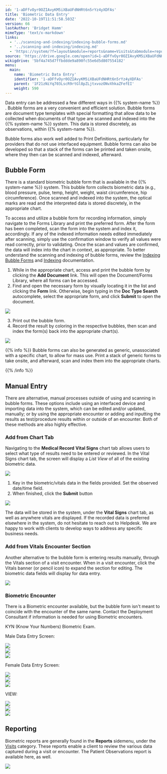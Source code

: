 ```yaml
---
id: '1-aDFfvOyr0OZIAvyKM5iXBaUFdNHRt6n5rYz4yXDFAs'
title: 'Biometric Data Entry'
date: '2022-10-19T11:51:58.503Z'
version: 66
lastAuthor: 'Bridget Hamm'
mimeType: 'text/x-markdown'
links:
  - '../scanning-and-indexing/indexing-bubble-forms.md'
  - '../scanning-and-indexing/indexing.md'
  - 'https://system/?f=layout&module=reports&name=Visits&tabmodule=reports&t=Visits&tabmodule=reports&tabselect=Visits'
source: 'https://drive.google.com/open?id=1-aDFfvOyr0OZIAvyKM5iXBaUFdNHRt6n5rYz4yXDFAs'
wikigdrive: '5bf4a745d7ffbddde9a890fc55e6d5d807554182'
menu:
  main:
    name: 'Biometric Data Entry'
    identifier: '1-aDFfvOyr0OZIAvyKM5iXBaUFdNHRt6n5rYz4yXDFAs'
    parent: '1F21zNiYq703LscR9rtGl8pZLjtxvozONvXhkaZFefEI'
    weight: 590
---
```

Data entry can be addressed a few different ways in {{% system-name %}} . Bubble forms are a very convenient and efficient solution. Bubble forms are document type templates with special formatting that allow data to be collected when documents of that type are scanned and indexed into the {{% system-name %}} system. This data is stored discretely, as observations, within {{% system-name %}}.

Bubble forms also work well added to Print Definitions, particularly for providers that do not use interfaced equipment. Bubble forms can also be developed so that a stack of the forms can be printed and taken onsite, where they then can be scanned and indexed, afterward.
  
## Bubble Form  
  
There is a standard biometric bubble form that is available in the {{% system-name %}} system. This bubble form collects biometric data (e.g., blood pressure, pulse, temp, height, weight, waist circumference, hip circumference). Once scanned and indexed into the system, the optical marks are read and the interpreted data is stored discretely, in the appropriate chart.

To access and utilize a bubble form for recording information, simply navigate to the Forms Library and print the preferred form. After the form has been completed, scan the form into the system and index it, accordingly. If any of the indexed information needs edited immediately after scanning, simply use the confirmation window to verify all values were read correctly, prior to validating. Once the scan and values are confirmed, the data will index into the chart in context, as appropriate. To better understand the scanning and indexing of bubble forms, review the [Indexing Bubble Forms](../scanning-and-indexing/indexing-bubble-forms.md) and [Indexing](../scanning-and-indexing/indexing.md) documentation.
1. While in the appropriate chart, access and print the bubble form by clicking the <strong>Add Document</strong> link. This will open the Document/Forms Library, where all forms can be accessed.
2. Find and open the necessary form by visually locating it in the list and clicking the <strong>Form</strong> link. Otherwise, begin typing in the <strong>Doc Type Search</strong> autocomplete, select the appropriate form, and click <strong>Submit</strong> to open the document.
  
![](../biometric-data-entry.assets/10000201000004F900000276747F6EED3B610FCA.png)  

3. Print out the bubble form.
4. Record the result by coloring in the respective bubbles, then scan and index the form(s) back into the appropriate chart(s).
  
![](../biometric-data-entry.assets/10000201000001D300000262A9C1AFDCC7C2EF24.png)  


{{% info %}}
Bubble forms can also be generated as generic, unassociated with a specific chart, to allow for mass use. Print a stack of generic forms to take onsite, and afterward, scan and index them into the appropriate charts.

{{% /info %}}
  
## Manual Entry  

There are alternative, manual processes outside of using and scanning in bubble forms. These options include using an interfaced device and importing data into the system, which can be edited and/or updated, manually; or by using the appropriate encounter or adding and inputting the results as test/procedure results within or outside of an encounter. Both of these methods are also highly effective.
  
### Add from Chart Tab  

Navigating to the **Medical Record** **Vital Signs** chart tab allows users to select what type of results need to be entered or reviewed. In the Vital Signs chart tab, the screen will display a *List View* of all of the existing biometric data.
  
![](../biometric-data-entry.assets/10000201000004AA00000344E1BCCA841B98F995.png)  

1. Key in the biometric/vitals data in the fields provided. Set the observed date/time field.
2. When finished, click the <strong>Submit</strong> button
  
![](../biometric-data-entry.assets/10000201000004A8000003440989864725FD76C2.png)  

The data will be stored in the system, under the **Vital Signs** chart tab, as well as anywhere vitals are displayed. If the recorded data is preferred elsewhere in the system, do not hesitate to reach out to Helpdesk. We are happy to work with clients to develop ways to address any specific business needs.
  
### Add from Vitals Encounter Section  

Another alternative to the bubble form is entering results manually, through the Vitals section of a visit encounter. When in a visit encounter, click the Vitals banner (or pencil icon) to expand the section for editing. The biometric data fields will display for data entry.
  
![](../biometric-data-entry.assets/100002010000049C000004468AE885B08728C80F.png)  

  
### Biometric Encounter  

There is a Biometric encounter available, but the bubble form isn't meant to coincide with the encounter of the same name. Contact the Deployment Consultant if information is needed for using Biometric encounters.

KYN (Know Your Numbers) Biometric Exam.

Male Data Entry Screen:
  
![](../biometric-data-entry.assets/100002010000049B00000196CC7BF241598320E5.png)  
![](../biometric-data-entry.assets/100002010000049B000001424570F1338932F361.png)  
![](../biometric-data-entry.assets/100002010000049B000000ED38D4F5BA5C961FDC.png)  

Female Data Entry Screen:
  
![](../biometric-data-entry.assets/100002010000049D0000018B19F758D371CB5D7D.png)  
![](../biometric-data-entry.assets/100002010000049E000001994418B771A8038AC6.png)  
![](../biometric-data-entry.assets/100002010000049B000000E8433F1965874F90E7.png)  


VIEW:
  
![](../biometric-data-entry.assets/10000201000004B0000001B84EC6BFC1CA98A5E0.png)  
![](../biometric-data-entry.assets/10000201000004BC000001670349EB40E981BC05.png)  
![](../biometric-data-entry.assets/10000201000004AC000001A8FD4BC01A8195B44C.png)  


  
## Reporting  

Biometric reports are generally found in the **Reports** sidemenu, under the [Visits](https://system/?f=layout&module=reports&name=Visits&tabmodule=reports&t=Visits&tabmodule=reports&tabselect=Visits) category. These reports enable a client to review the various data captured during a visit or encounter. The Patient Observations report is available here, as well.
  
![](../biometric-data-entry.assets/100002010000055F000006DC9F9FD40630EF15B2.png)  



